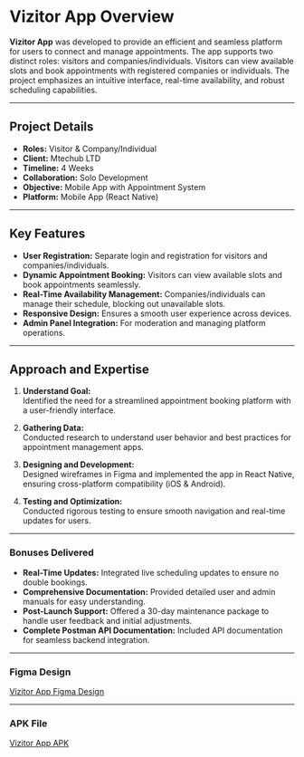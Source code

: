 # Vizitor App Overview

**Vizitor App** was developed to provide an efficient and seamless platform for users to connect and manage appointments. The app supports two distinct roles: visitors and companies/individuals. Visitors can view available slots and book appointments with registered companies or individuals. The project emphasizes an intuitive interface, real-time availability, and robust scheduling capabilities.

---

## **Project Details**

- **Roles:** Visitor & Company/Individual  
- **Client:** Mtechub LTD  
- **Timeline:** 4 Weeks  
- **Collaboration:** Solo Development  
- **Objective:** Mobile App with Appointment System  
- **Platform:** Mobile App (React Native)  

---

## **Key Features**

- **User Registration:** Separate login and registration for visitors and companies/individuals.  
- **Dynamic Appointment Booking:** Visitors can view available slots and book appointments seamlessly.  
- **Real-Time Availability Management:** Companies/individuals can manage their schedule, blocking out unavailable slots.  
- **Responsive Design:** Ensures a smooth user experience across devices.  
- **Admin Panel Integration:** For moderation and managing platform operations.  

---

## **Approach and Expertise**

1. **Understand Goal:**  
   Identified the need for a streamlined appointment booking platform with a user-friendly interface.  

2. **Gathering Data:**  
   Conducted research to understand user behavior and best practices for appointment management apps.  

3. **Designing and Development:**  
   Designed wireframes in Figma and implemented the app in React Native, ensuring cross-platform compatibility (iOS & Android).  

4. **Testing and Optimization:**  
   Conducted rigorous testing to ensure smooth navigation and real-time updates for users.  

---

### **Bonuses Delivered**

- **Real-Time Updates:** Integrated live scheduling updates to ensure no double bookings.  
- **Comprehensive Documentation:** Provided detailed user and admin manuals for easy understanding.  
- **Post-Launch Support:** Offered a 30-day maintenance package to handle user feedback and initial adjustments.  
- **Complete Postman API Documentation:** Included API documentation for seamless backend integration.

---

### **Figma Design**

[Vizitor App Figma Design](https://www.figma.com/design/FcVcTxgYxzZ2KSATTTNess/vizitr?node-id=812-2299&t=CHjFiqyDKw4gCj9A-0)

---

### **APK File**
[Vizitor App APK](https://drive.google.com/file/d/18X3afc2jWcBxSntl0h8JWSJrlPamv84p/view?usp=sharing)

